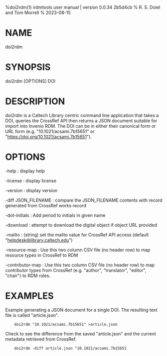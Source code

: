 %doi2rdm(1) irdmtools user manual | version 0.0.34 2b5d4cb
% R. S. Doiel and Tom Morrell
% 2023-08-15

# NAME

doi2rdm

# SYNOPSIS

doi2rdm [OPTIONS] DOI

# DESCRIPTION

doi2rdm is a Caltech Library centric command line application
that takes a DOI, queries the CrossRef API then returns a JSON document
suitable for import into Invenio RDM. The DOI can be in either their
canonical form or URL form (e.g. "10.1021/acsami.7b15651" or
"https://doi.org/10.1021/acsami.7b15651").

# OPTIONS

-help
: display help

-license
: display license

-version
: display version

-diff JSON_FILENAME
: compare the JSON_FILENAME contents with record generated from CrossRef works record

-dot-initials
: Add period to initials in given name

-download
: attempt to download the digital object if object URL provided

-mailto
: (string) set the mailto value for CrossRef API access (default "helpdesk@library.caltech.edu")

-resource-map
: Use this two column CSV file (no header row) to map resource types in CrossRef to RDM

-contributor-map
: Use this two column CSV file (no header row) to map contributor types from CrossRef (e.g.
"author", "translator", "editor", "chair") to RDM roles.

# EXAMPLES

Example generating a JSON document for a single DOI. The resulting
text file is called "article.json".

~~~
	doi2rdm "10.1021/acsami.7b15651" >article.json
~~~

Check to see the difference from the saved "article.json" and
the current metadata retrieved from CrossRef.

~~~
	doi2rdm -diff article.json "10.1021/acsami.7b15651
~~~


